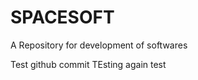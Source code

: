 SPACESOFT
=========

A Repository for development of softwares

Test github commit
TEsting again
test
